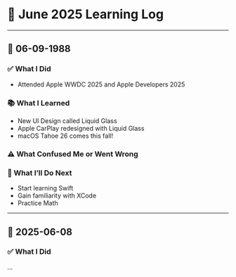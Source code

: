 # 📘 June 2025 Learning Log

---

## 📅 06-09-1988

### ✅ What I Did

- Attended Apple WWDC 2025 and Apple Developers 2025

### 📚 What I Learned

- New UI Design called Liquid Glass
- Apple CarPlay redesigned with Liquid Glass
- macOS Tahoe 26 comes this fall!

### ⚠️ What Confused Me or Went Wrong

### 🔁 What I’ll Do Next

- Start learning Swift
- Gain familiarity with XCode
- Practice Math

---

## 📅 2025-06-08

### ✅ What I Did

...

